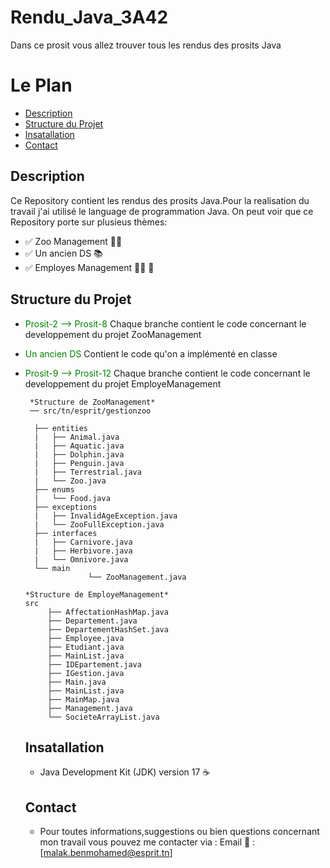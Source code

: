 # Rendu_Java_3A42
Dans ce prosit vous allez trouver tous les rendus des prosits Java
# Le Plan
 - [Description](#description)
 - [Structure du Projet](#structure-du-projet)
 - [Insatallation](#installation)
 - [Contact](#contact)
## Description
Ce Repository contient les rendus des prosits Java.Pour la realisation du travail j'ai utilisé le language de programmation Java.
On peut voir que ce Repository porte sur plusieus thèmes:
 -  ✅ Zoo Management 🦓🐬
 -  ✅ Un ancien DS 📚
 -  ✅ Employes Management 👨‍💼 🏢
## Structure du Projet 
- <font color="green"> Prosit-2 --> Prosit-8 </font> Chaque branche contient le code concernant le developpement du projet ZooManagement 
- <font color="green"> Un ancien DS </font> Contient le code qu'on a implémenté en classe
- <font color="green"> Prosit-9 --> Prosit-12 </font> Chaque branche contient le code concernant le developpement du projet EmployeManagement
     
       *Structure de ZooManagement* 
	   ── src/tn/esprit/gestionzoo
      
		├── entities
		|   ├── Animal.java
		|   ├── Aquatic.java
		|   ├── Dolphin.java
		|   ├── Penguin.java
		|   ├── Terrestrial.java
		|   └── Zoo.java
		├── enums
		|   └── Food.java
		├── exceptions
		|   ├── InvalidAgeException.java
		|   └── ZooFullException.java
		├── interfaces
		|   ├── Carnivore.java
		|   ├── Herbivore.java
		|   └── Omnivore.java
		└── main
                    └── ZooManagement.java

      *Structure de EmployeManagement*
      src
		   ├── AffectationHashMap.java
		   ├── Departement.java
		   ├── DepartementHashSet.java
		   ├── Employee.java
		   ├── Etudiant.java
		   ├── MainList.java
		   ├── IDEpartement.java
		   ├── IGestion.java
		   ├── Main.java
		   ├── MainList.java
  		   ├── MainMap.java
		   ├── Management.java
		   └── SocieteArrayList.java
		
     

   ## Insatallation
   - Java Development Kit (JDK) version 17 ☕️
   ## Contact
   - Pour toutes informations,suggestions ou bien questions concernant mon travail vous pouvez 
   me contacter via :
     Email 📧 : [malak.benmohamed@esprit.tn]
    
     
     

	
  
  
  

   

